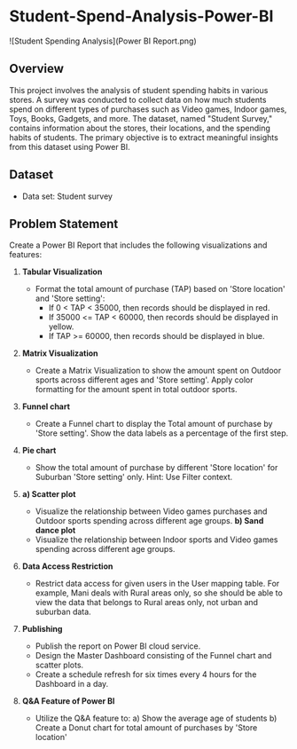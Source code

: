 # Student-Spend-Analysis-Power-BI

![Student Spending Analysis](Power BI Report.png)


## Overview
This project involves the analysis of student spending habits in various stores. A survey was conducted to collect data on how much students spend on different types of purchases such as Video games, Indoor games, Toys, Books, Gadgets, and more. The dataset, named "Student Survey," contains information about the stores, their locations, and the spending habits of students. The primary objective is to extract meaningful insights from this dataset using Power BI.

## Dataset
- Data set: Student survey

## Problem Statement
Create a Power BI Report that includes the following visualizations and features:

1. **Tabular Visualization**
    - Format the total amount of purchase (TAP) based on 'Store location' and 'Store setting':
      - If 0 < TAP < 35000, then records should be displayed in red.
      - If 35000 <= TAP < 60000, then records should be displayed in yellow.
      - If TAP >= 60000, then records should be displayed in blue.

2. **Matrix Visualization**
    - Create a Matrix Visualization to show the amount spent on Outdoor sports across different ages and 'Store setting'. Apply color formatting for the amount spent in total outdoor sports.

3. **Funnel chart**
    - Create a Funnel chart to display the Total amount of purchase by 'Store setting'. Show the data labels as a percentage of the first step.

4. **Pie chart**
    - Show the total amount of purchase by different 'Store location' for Suburban 'Store setting' only. Hint: Use Filter context.

5. **a) Scatter plot**
    - Visualize the relationship between Video games purchases and Outdoor sports spending across different age groups.
    **b) Sand dance plot**
    - Visualize the relationship between Indoor sports and Video games spending across different age groups.

6. **Data Access Restriction**
    - Restrict data access for given users in the User mapping table. For example, Mani deals with Rural areas only, so she should be able to view the data that belongs to Rural areas only, not urban and suburban data.

7. **Publishing**
    - Publish the report on Power BI cloud service.
    - Design the Master Dashboard consisting of the Funnel chart and scatter plots.
    - Create a schedule refresh for six times every 4 hours for the Dashboard in a day.

8. **Q&A Feature of Power BI**
    - Utilize the Q&A feature to:
        a) Show the average age of students
        b) Create a Donut chart for total amount of purchases by 'Store location'
